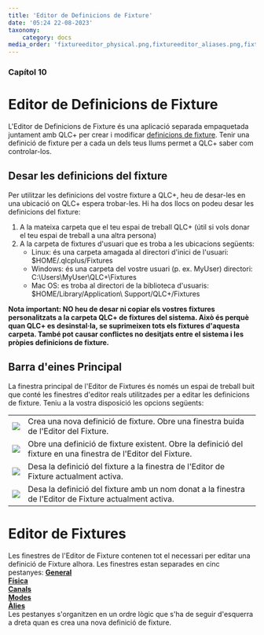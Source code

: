 ```yaml
---
title: 'Editor de Definicions de Fixture'
date: '05:24 22-08-2023'
taxonomy:
    category: docs
media_order: 'fixtureeditor_physical.png,fixtureeditor_aliases.png,fixtureeditor_channel_color.png,fixtureeditor_channel_gobo.png,fixtureeditor_channel_preset.png,fixtureeditor_channel_shutter.png,fixtureeditor_channel_wizard.png,fixtureeditor_channels.png,fixtureeditor_general.png,fixtureeditor_mode_channels.png,fixtureeditor_mode_edit_head.png,fixtureeditor_mode_heads.png'
---
```


### Capítol 10

# Editor de Definicions de Fixture

L'Editor de Definicions de Fixture és una aplicació separada empaquetada juntament amb QLC+ per crear i modificar [definicions de fixture](/basics/glossary-and-concepts#fixtures). Tenir una definició de fixture per a cada un dels teus llums permet a QLC+ saber com controlar-los.

## Desar les definicions del fixture

Per utilitzar les definicions del vostre fixture a QLC+, heu de desar-les en una ubicació on QLC+ espera trobar-les. Hi ha dos llocs on podeu desar les definicions del fixture:
1. A la mateixa carpeta que el teu espai de treball QLC+ (útil si vols donar el teu espai de treball a una altra persona)
2. A la carpeta de fixtures d'usuari que es troba a les ubicacions següents:
    * Linux: és una carpeta amagada al directori d'inici de l'usuari: $HOME/.qlcplus/Fixtures
    * Windows: és una carpeta del vostre usuari (p. ex. MyUser) directori: C:\\Users\\MyUser\\QLC+\\Fixtures
    * Mac OS: es troba al directori de la biblioteca d'usuaris: $HOME/Library/Application\\ Support/QLC+/Fixtures

**Nota important: NO heu de desar ni copiar els vostres fixtures personalitzats a la carpeta QLC+ de fixtures del sistema. Això és perquè quan QLC+ es desinstal·la, se suprimeixen tots els fixtures d'aquesta carpeta. També pot causar conflictes no desitjats entre el sistema i les pròpies definicions de fixture.**

Barra d'eines Principal
------------
La finestra principal de l'Editor de Fixtures és només un espai de treball buit que conté les finestres d'editor reals utilitzades per a editar les definicions de fixture. Teniu a la vostra disposició les opcions següents:

|     |     |
| --- | --- |
| ![](/basics/filenew.png) | Crea una nova definició de fixture. Obre una finestra buida de l'Editor del Fixture. |
| ![](/basics/fileopen.png) | Obre una definició de fixture existent. Obre la definició del fixture en una finestra de l'Editor del Fixture. |
| ![](/basics/filesave.png) | Desa la definició del fixture a la finestra de l'Editor de Fixture actualment activa. |
| ![](/basics/filesaveas.png) | Desa la definició del fixture amb un nom donat a la finestra de l'Editor de Fixture actualment activa. |

Editor de Fixtures
==============

Les finestres de l'Editor de Fixture contenen tot el necessari per editar una definició de Fixture alhora. Les finestres estan separades en cinc pestanyes:
[**General**](general)<br>
[**Física**](physical)<br>
[**Canals**](channels)<br>
[**Modes**](modes)<br>
[**Àlies**](aliases)<br>
Les pestanyes s'organitzen en un ordre lògic que s'ha de seguir d'esquerra a dreta quan es crea una nova definició de fixture.
